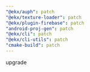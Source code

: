 ```yaml
---
"@ekx/auph": patch
"@ekx/texture-loader": patch
"@ekx/plugin-firebase": patch
"android-proj-gen": patch
"@ekx/cli": patch
"@ekx/cli-utils": patch
"cmake-build": patch
---
```


upgrade
